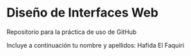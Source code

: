 # Diseño de Interfaces Web
Repositorio para la práctica de uso de GitHub

Incluye a continuación tu nombre y apellidos:
Hafida El Faquiri 
